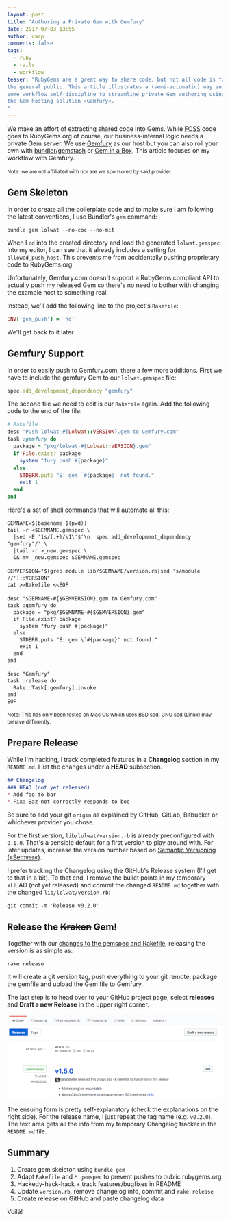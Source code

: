 ```yaml
---
layout: post
title: "Authoring a Private Gem with Gemfury"
date: 2017-07-03 13:55
author: carp
comments: false
tags:
  - ruby
  - rails
  - workflow
teaser: "RubyGems are a great way to share code, but not all code is for
the general public. This article illustrates a (semi-automatic) way and
some workflow self-discipline to streamline private Gem authoring using
the Gem hosting solution »Gemfury«.
"
---
```


We make an effort of extracting shared code into Gems. While
<abbr title="Free and Open Source">FOSS</abbr> code
goes to RubyGems.org of course, our business-internal logic needs a
private Gem server. We use [Gemfury](https://gemfury.com/) as our host
but you can also roll your own with [bundler/gemstash](https://github.com/bundler/gemstash)
or [Gem in a Box](https://github.com/geminabox/geminabox).
This article focuses on my workflow with Gemfury.

<small>Note: we are not affiliated with nor are we sponsored by said provider.</small>

## Gem Skeleton

In order to create all the boilerplate code and to make sure I am following the latest
conventions, I use Bundler's `gem` command:

```
bundle gem lolwat --no-coc --no-mit
```

When I `cd` into the created directory and load the generated `lolwat.gemspec`
into my editor, I can see that it already includes a setting for `allowed_push_host`.
This prevents me from accidentally pushing proprietary code to RubyGems.org.

Unfortunately, Gemfury.com doesn't support a RubyGems compliant API to actually
push my released Gem so there's no need to bother with changing the example host
to something real.

Instead, we'll add the following line to the project's `Rakefile`:

```ruby
ENV['gem_push'] = 'no'
```

We'll get back to it later.

## Gemfury Support
In order to easily push to Gemfury.com, there a few more additions.
First we have to include the gemfury Gem to our `lolwat.gemspec` file:

```ruby
spec.add_development_dependency "gemfury"
```

The second file we need to edit is our `Rakefile` again. Add the following code
to the end of the file:

```ruby
# Rakefile
desc "Push lolwat-#{Lolwat::VERSION}.gem to Gemfury.com"
task :gemfury do
  package = "pkg/lolwat-#{Lolwat::VERSION}.gem"
  if File.exist? package
    system "fury push #{package}"
  else
    STDERR.puts "E: gem `#{package}' not found."
    exit 1
  end
end
```

Here's a set of shell commands that will automate all this:

```shell
GEMNAME=$(basename $(pwd))
tail -r <$GEMNAME.gemspec \
  |sed -E '1s/(.+)/\1\'$'\n  spec.add_development_dependency "gemfury"/' \
  |tail -r >_new.gemspec \
  && mv _new.gemspec $GEMNAME.gemspec

GEMVERSION="$(grep module lib/$GEMNAME/version.rb|sed 's/module //')::VERSION"
cat >>Rakefile <<EOF

desc "$GEMNAME-#{$GEMVERSION}.gem to Gemfury.com"
task :gemfury do
  package = "pkg/$GEMNAME-#{$GEMVERSION}.gem"
  if File.exist? package
    system "fury push #{package}"
  else
    STDERR.puts "E: gem \`#{package}' not found."
    exit 1
  end
end

desc "Gemfury"
task :release do
  Rake::Task[:gemfury].invoke
end
EOF
```

<small>
Note: This has only been tested on Mac OS which
uses BSD sed. GNU sed (Linux) may behave differently.
</small>

## Prepare Release

While I'm hacking, I track completed features in a **Changelog** section
in my `README.md`. I list the changes under a **HEAD** subsection.

```markdown
## Changelog
### HEAD (not yet released)
* Add foo to bar
* Fix: Baz not correctly responds to boo
```

Be sure to add your git `origin` as explained by GitHub, GitLab, Bitbucket
or whichever provider you chose.

For the first version, `lib/lolwat/version.rb` is already preconfigured
with `0.1.0`. That's a sensible default for a first version to play
around with. For later updates, increase the version number based on
[Semantic Versioning (»Semver«)](http://semver.org/#summary).

I prefer tracking the Changelog using the GitHub's Release system
(I'll get to that in a bit). To that end, I remove the bullet points
in my temporary »HEAD (not yet released) and commit the changed `README.md`
together with the changed `lib/lolwat/version.rb`:

```shell
git commit -m 'Release v0.2.0'
```

## Release the ~~Kraken~~ Gem!

Together with our [changes to the gemspec and Rakefile](#gemfury-support),
releasing the version is as simple as:

```shell
rake release
```

It will create a git version tag, push everything to your git remote,
package the gemfile and upload the Gem file to Gemfury.

The last step is to head over to your GitHub project page, select **releases**
and **Draft a new Release** in the upper right corner.

![GitHub Releases Overview](/images/2017-07-03-github-release-overview.png)

The ensuing form is pretty self-explanatory (check the explanations on
the right side). For the release name, I just repeat the tag name (e.g. `v0.2.0`).
The text area gets all the info from my temporary Changelog tracker in
the `README.md` file.

## Summary

1. Create gem skeleton using `bundle gem`
2. Adapt `Rakefile` and `*.gemspec` to prevent pushes to public rubygems.org
3. Hackedy-hack-hack + track features/bugfixes in README
4. Update `version.rb`, remove changelog info, commit and `rake release`
5. Create release on GitHub and paste changelog data

Voilá!
